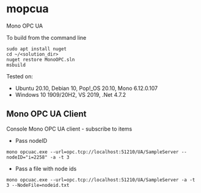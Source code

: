 # mopcua
Mono OPC UA 

To build from the command line
```shell
sudo apt install nuget
cd ~/<solution_dir>
nuget restore MonoOPC.sln
msbuild
```
Tested on:  
- Ubuntu 20.10, Debian 10, Pop!\_OS 20.10, Mono 6.12.0.107  
- Windows 10 1909/20H2, VS 2019, .Net 4.7.2

## Mono OPC UA Client
Console Mono OPC UA client - subscribe to items
* Pass nodeID 
```shell
mono opcuac.exe --url=opc.tcp://localhost:51210/UA/SampleServer --nodeID="i=2258" -a -t 3
```
* Pass a file with node ids
```shell
mono opcuac.exe --url=opc.tcp://localhost:51210/UA/SampleServer -a -t 3 --NodeFile=nodeid.txt
```
